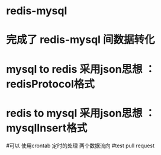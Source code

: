 # redis-mysql
# 完成了 redis-mysql 间数据转化
# mysql to redis 采用json思想 ：redisProtocol格式
# redis to mysql 采用json思想 ：mysqlInsert格式
#可以 使用crontab 定时的处理 两个数据流向
#test pull request
